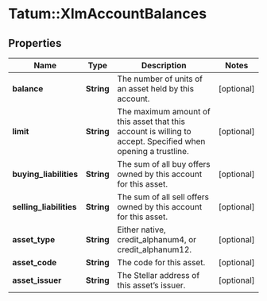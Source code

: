 # Tatum::XlmAccountBalances

## Properties
Name | Type | Description | Notes
------------ | ------------- | ------------- | -------------
**balance** | **String** | The number of units of an asset held by this account. | [optional] 
**limit** | **String** | The maximum amount of this asset that this account is willing to accept. Specified when opening a trustline. | [optional] 
**buying_liabilities** | **String** | The sum of all buy offers owned by this account for this asset. | [optional] 
**selling_liabilities** | **String** | The sum of all sell offers owned by this account for this asset. | [optional] 
**asset_type** | **String** | Either native, credit_alphanum4, or credit_alphanum12. | [optional] 
**asset_code** | **String** | The code for this asset. | [optional] 
**asset_issuer** | **String** | The Stellar address of this asset’s issuer. | [optional] 

